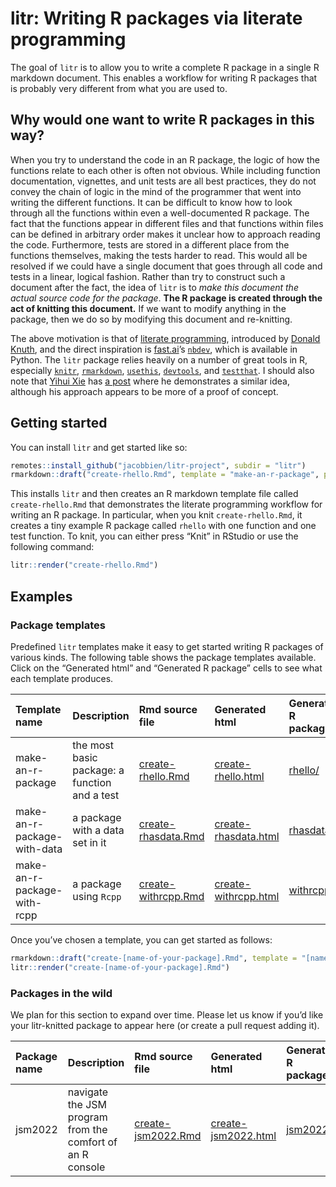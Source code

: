 
<!-- README.md is generated from README.Rmd. Please edit that file -->

# litr: Writing R packages via literate programming

<!-- badges: start -->
<!-- badges: end -->

The goal of `litr` is to allow you to write a complete R package in a
single R markdown document. This enables a workflow for writing R
packages that is probably very different from what you are used to.

## Why would one want to write R packages in this way?

When you try to understand the code in an R package, the logic of how
the functions relate to each other is often not obvious. While including
function documentation, vignettes, and unit tests are all best
practices, they do not convey the chain of logic in the mind of the
programmer that went into writing the different functions. It can be
difficult to know how to look through all the functions within even a
well-documented R package. The fact that the functions appear in
different files and that functions within files can be defined in
arbitrary order makes it unclear how to approach reading the code.
Furthermore, tests are stored in a different place from the functions
themselves, making the tests harder to read. This would all be resolved
if we could have a single document that goes through all code and tests
in a linear, logical fashion. Rather than try to construct such a
document after the fact, the idea of `litr` is to *make this document
the actual source code for the package*. **The R package is created
through the act of knitting this document.** If we want to modify
anything in the package, then we do so by modifying this document and
re-knitting.

The above motivation is that of [literate
programming](https://en.wikipedia.org/wiki/Literate_programming),
introduced by [Donald
Knuth](https://www-cs-faculty.stanford.edu/~knuth/), and the direct
inspiration is [fast.ai](https://www.fast.ai/about/)’s
[`nbdev`](https://nbdev.fast.ai/), which is available in Python. The
`litr` package relies heavily on a number of great tools in R,
especially [`knitr`](https://yihui.org/knitr/),
[`rmarkdown`](https://rmarkdown.rstudio.com/docs/index.html),
[`usethis`](https://usethis.r-lib.org/),
[`devtools`](https://devtools.r-lib.org/), and
[`testthat`](https://testthat.r-lib.org/). I should also note that
[Yihui Xie](https://yihui.org/en/) has [a post](https://yihui.org/rlp/)
where he demonstrates a similar idea, although his approach appears to
be more of a proof of concept.

## Getting started

You can install `litr` and get started like so:

``` r
remotes::install_github("jacobbien/litr-project", subdir = "litr")
rmarkdown::draft("create-rhello.Rmd", template = "make-an-r-package", package = "litr")
```

This installs `litr` and then creates an R markdown template file called
`create-rhello.Rmd` that demonstrates the literate programming workflow
for writing an R package. In particular, when you knit
`create-rhello.Rmd`, it creates a tiny example R package called `rhello`
with one function and one test function. To knit, you can either press
“Knit” in RStudio or use the following command:

``` r
litr::render("create-rhello.Rmd")
```

## Examples

### Package templates

Predefined `litr` templates make it easy to get started writing R
packages of various kinds. The following table shows the package
templates available. Click on the “Generated html” and “Generated R
package” cells to see what each template produces.

| Template name               | Description                                   | Rmd source file                                                                                                                     | Generated html                                                                                                                                                       | Generated R package                                                                                            |
|:----------------------------|:----------------------------------------------|:------------------------------------------------------------------------------------------------------------------------------------|:---------------------------------------------------------------------------------------------------------------------------------------------------------------------|:---------------------------------------------------------------------------------------------------------------|
| make-an-r-package           | the most basic package: a function and a test | [create-rhello.Rmd](https://github.com/jacobbien/litr-project/blob/main/examples/make-an-r-package/create-rhello.Rmd)               | [create-rhello.html](https://htmlpreview.github.io/?https://github.com/jacobbien/litr-project/blob/main/examples/make-an-r-package/create-rhello.html)               | [rhello/](https://github.com/jacobbien/litr-project/blob/main/examples/make-an-r-package/rhello)               |
| make-an-r-package-with-data | a package with a data set in it               | [create-rhasdata.Rmd](https://github.com/jacobbien/litr-project/blob/main/examples/make-an-r-package-with-data/create-rhasdata.Rmd) | [create-rhasdata.html](https://htmlpreview.github.io/?https://github.com/jacobbien/litr-project/blob/main/examples/make-an-r-package-with-data/create-rhasdata.html) | [rhasdata/](https://github.com/jacobbien/litr-project/blob/main/examples/make-an-r-package-with-data/rhasdata) |
| make-an-r-package-with-rcpp | a package using `Rcpp`                        | [create-withrcpp.Rmd](https://github.com/jacobbien/litr-project/blob/main/examples/make-an-r-package-with-rcpp/create-withrcpp.Rmd) | [create-withrcpp.html](https://htmlpreview.github.io/?https://github.com/jacobbien/litr-project/blob/main/examples/make-an-r-package-with-rcpp/create-withrcpp.html) | [withrcpp/](https://github.com/jacobbien/litr-project/blob/main/examples/make-an-r-package-with-rcpp/withrcpp) |

Once you’ve chosen a template, you can get started as follows:

``` r
rmarkdown::draft("create-[name-of-your-package].Rmd", template = "[name-of-template]", package = "litr")
litr::render("create-[name-of-your-package].Rmd")
```

### Packages in the wild

We plan for this section to expand over time. Please let us know if
you’d like your litr-knitted package to appear here (or create a pull
request adding it).

| Package name | Description                                               | Rmd source file                                                                                 | Generated html                                                                                                                   | Generated R package                                                        |
|:-------------|:----------------------------------------------------------|:------------------------------------------------------------------------------------------------|:---------------------------------------------------------------------------------------------------------------------------------|:---------------------------------------------------------------------------|
| jsm2022      | navigate the JSM program from the comfort of an R console | [create-jsm2022.Rmd](https://github.com/jacobbien/jsm2022-project/blob/main/create-jsm2022.Rmd) | [create-jsm2022.html](https://htmlpreview.github.io/?https://github.com/jacobbien/jsm2022-project/blob/main/create-jsm2022.html) | [jsm2022/](https://github.com/jacobbien/jsm2022-project/blob/main/jsm2022) |
